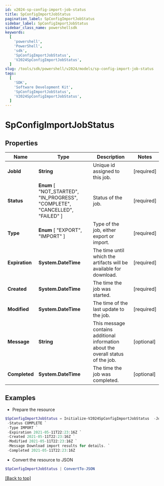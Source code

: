 ```yaml
---
id: v2024-sp-config-import-job-status
title: SpConfigImportJobStatus
pagination_label: SpConfigImportJobStatus
sidebar_label: SpConfigImportJobStatus
sidebar_class_name: powershellsdk
keywords:
  [
    'powershell',
    'PowerShell',
    'sdk',
    'SpConfigImportJobStatus',
    'V2024SpConfigImportJobStatus',
  ]
slug: /tools/sdk/powershell/v2024/models/sp-config-import-job-status
tags:
  [
    'SDK',
    'Software Development Kit',
    'SpConfigImportJobStatus',
    'V2024SpConfigImportJobStatus',
  ]
---
```


# SpConfigImportJobStatus

## Properties

| Name | Type | Description | Notes |
| --- | --- | --- | --- |
| **JobId** | **String** | Unique id assigned to this job. | [required] |
| **Status** | **Enum** [ "NOT_STARTED", "IN_PROGRESS", "COMPLETE", "CANCELLED", "FAILED" ] | Status of the job. | [required] |
| **Type** | **Enum** [ "EXPORT", "IMPORT" ] | Type of the job, either export or import. | [required] |
| **Expiration** | **System.DateTime** | The time until which the artifacts will be available for download. | [required] |
| **Created** | **System.DateTime** | The time the job was started. | [required] |
| **Modified** | **System.DateTime** | The time of the last update to the job. | [required] |
| **Message** | **String** | This message contains additional information about the overall status of the job. | [optional] |
| **Completed** | **System.DateTime** | The time the job was completed. | [optional] |

## Examples

- Prepare the resource

```powershell
$SpConfigImportJobStatus = Initialize-V2024SpConfigImportJobStatus  -JobId 3469b87d-48ca-439a-868f-2160001da8c1 `
 -Status COMPLETE `
 -Type IMPORT `
 -Expiration 2021-05-11T22:23:16Z `
 -Created 2021-05-11T22:23:16Z `
 -Modified 2021-05-11T22:23:16Z `
 -Message Download import results for details. `
 -Completed 2021-05-11T22:23:16Z
```

- Convert the resource to JSON

```powershell
$SpConfigImportJobStatus | ConvertTo-JSON
```

[[Back to top]](#)
